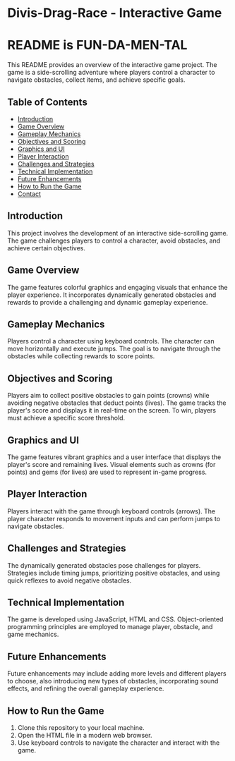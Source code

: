 # Divis-Drag-Race - Interactive Game
#  README is FUN-DA-MEN-TAL

This README provides an overview of the interactive game project. The game is a side-scrolling adventure where players control a character to navigate obstacles, collect items, and achieve specific goals.

## Table of Contents
- [Introduction](#introduction)
- [Game Overview](#game-overview)
- [Gameplay Mechanics](#gameplay-mechanics)
- [Objectives and Scoring](#objectives-and-scoring)
- [Graphics and UI](#graphics-and-ui)
- [Player Interaction](#player-interaction)
- [Challenges and Strategies](#challenges-and-strategies)
- [Technical Implementation](#technical-implementation)
- [Future Enhancements](#future-enhancements)
- [How to Run the Game](#how-to-run-the-game)
- [Contact](#contact)

## Introduction
This project involves the development of an interactive side-scrolling game. The game challenges players to control a character, avoid obstacles, and achieve certain objectives.

## Game Overview
The game features colorful graphics and engaging visuals that enhance the player experience. It incorporates dynamically generated obstacles and rewards to provide a challenging and dynamic gameplay experience.

## Gameplay Mechanics
Players control a character using keyboard controls. The character can move horizontally and execute jumps. The goal is to navigate through the obstacles while collecting rewards to score points.

## Objectives and Scoring
Players aim to collect positive obstacles to gain points (crowns) while avoiding negative obstacles that deduct points (lives). The game tracks the player's score and displays it in real-time on the screen. To win, players must achieve a specific score threshold.

## Graphics and UI
The game features vibrant graphics and a user interface that displays the player's score and remaining lives. Visual elements such as crowns (for points) and gems (for lives) are used to represent in-game progress.

## Player Interaction
Players interact with the game through keyboard controls (arrows). The player character responds to movement inputs and can perform jumps to navigate obstacles.

## Challenges and Strategies
The dynamically generated obstacles pose challenges for players. Strategies include timing jumps, prioritizing positive obstacles, and using quick reflexes to avoid negative obstacles.

## Technical Implementation
The game is developed using JavaScript, HTML and CSS. Object-oriented programming principles are employed to manage player, obstacle, and game mechanics.

## Future Enhancements
Future enhancements may include adding more levels and different players to choose, also introducing new types of obstacles, incorporating sound effects, and refining the overall gameplay experience.

## How to Run the Game
1. Clone this repository to your local machine.
2. Open the HTML file in a modern web browser.
3. Use keyboard controls to navigate the character and interact with the game.

